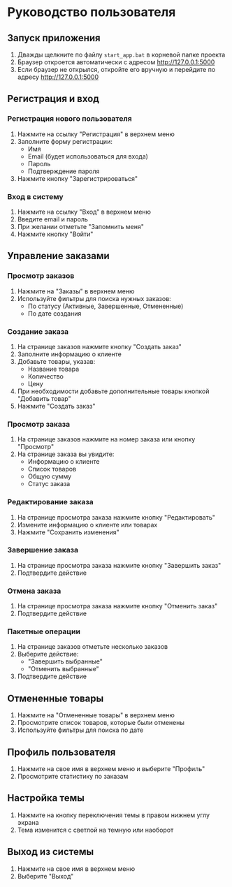 # Руководство пользователя

## Запуск приложения

1. Дважды щелкните по файлу `start_app.bat` в корневой папке проекта
2. Браузер откроется автоматически с адресом http://127.0.0.1:5000
3. Если браузер не открылся, откройте его вручную и перейдите по адресу http://127.0.0.1:5000

## Регистрация и вход

### Регистрация нового пользователя
1. Нажмите на ссылку "Регистрация" в верхнем меню
2. Заполните форму регистрации:
   - Имя
   - Email (будет использоваться для входа)
   - Пароль
   - Подтверждение пароля
3. Нажмите кнопку "Зарегистрироваться"

### Вход в систему
1. Нажмите на ссылку "Вход" в верхнем меню
2. Введите email и пароль
3. При желании отметьте "Запомнить меня"
4. Нажмите кнопку "Войти"

## Управление заказами

### Просмотр заказов
1. Нажмите на "Заказы" в верхнем меню
2. Используйте фильтры для поиска нужных заказов:
   - По статусу (Активные, Завершенные, Отмененные)
   - По дате создания

### Создание заказа
1. На странице заказов нажмите кнопку "Создать заказ"
2. Заполните информацию о клиенте
3. Добавьте товары, указав:
   - Название товара
   - Количество
   - Цену
4. При необходимости добавьте дополнительные товары кнопкой "Добавить товар"
5. Нажмите "Создать заказ"

### Просмотр заказа
1. На странице заказов нажмите на номер заказа или кнопку "Просмотр"
2. На странице заказа вы увидите:
   - Информацию о клиенте
   - Список товаров
   - Общую сумму
   - Статус заказа

### Редактирование заказа
1. На странице просмотра заказа нажмите кнопку "Редактировать"
2. Измените информацию о клиенте или товарах
3. Нажмите "Сохранить изменения"

### Завершение заказа
1. На странице просмотра заказа нажмите кнопку "Завершить заказ"
2. Подтвердите действие

### Отмена заказа
1. На странице просмотра заказа нажмите кнопку "Отменить заказ"
2. Подтвердите действие

### Пакетные операции
1. На странице заказов отметьте несколько заказов
2. Выберите действие:
   - "Завершить выбранные"
   - "Отменить выбранные"
3. Подтвердите действие

## Отмененные товары

1. Нажмите на "Отмененные товары" в верхнем меню
2. Просмотрите список товаров, которые были отменены
3. Используйте фильтры для поиска по дате

## Профиль пользователя

1. Нажмите на свое имя в верхнем меню и выберите "Профиль"
2. Просмотрите статистику по заказам

## Настройка темы

1. Нажмите на кнопку переключения темы в правом нижнем углу экрана
2. Тема изменится с светлой на темную или наоборот

## Выход из системы

1. Нажмите на свое имя в верхнем меню
2. Выберите "Выход" 